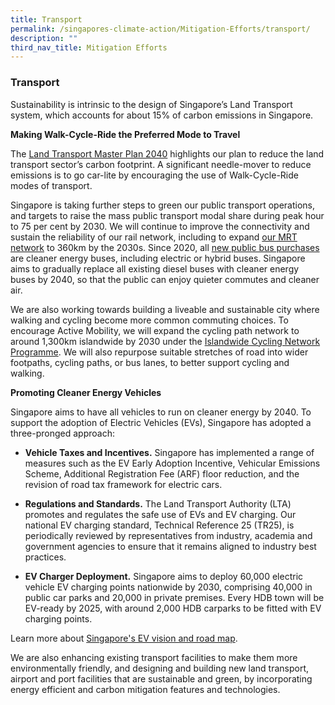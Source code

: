 ```yaml
---
title: Transport
permalink: /singapores-climate-action/Mitigation-Efforts/transport/
description: ""
third_nav_title: Mitigation Efforts
---
```

### Transport

Sustainability is intrinsic to the design of Singapore’s Land Transport system, which accounts for about 15% of carbon emissions in Singapore.

**Making Walk-Cycle-Ride the Preferred Mode to Travel**

The [Land Transport Master Plan 2040](https://www.lta.gov.sg/content/ltagov/en/who_we_are/our_work/land_transport_master_plan_2040.html) highlights our plan to reduce the land transport
sector’s carbon footprint. A significant needle-mover to reduce emissions is to go car-lite by encouraging the use of Walk-Cycle-Ride modes of transport.

Singapore is taking further steps to green our public transport operations, and targets to raise the mass public transport modal share during peak hour to 75 per cent by 2030. We will continue to improve the connectivity and sustain the reliability of our rail network, including to expand [our MRT network](https://www.lta.gov.sg/content/ltagov/en/upcoming_projects.html#:~:text=Rail%20Expansion-,Rail%20Expansion,minutes%20of%20a%20train%20station.) to 360km by the 2030s. Since 2020, all [new public bus purchases](https://www.lta.gov.sg/content/ltagov/en/who_we_are/our_work/public_transport_system/bus/upgrading_bus_fleets.html) are cleaner energy buses, including electric or hybrid buses. Singapore aims
to gradually replace all existing diesel buses with cleaner energy buses by 2040, so that the public can enjoy quieter commutes and cleaner air.

We are also working towards building a liveable and sustainable city where walking and cycling become more common commuting choices. To encourage Active Mobility, we will expand the cycling path network to around 1,300km islandwide by 2030 under the
[Islandwide Cycling Network Programme](https://www.lta.gov.sg/content/ltagov/en/getting_around/active_mobility/walking_cycling_infrastructure/cycling.html). We will also repurpose suitable stretches of road
into wider footpaths, cycling paths, or bus lanes, to better support cycling and walking.

**Promoting Cleaner Energy Vehicles**

Singapore aims to have all vehicles to run on cleaner energy by 2040. To support the adoption of Electric Vehicles (EVs), Singapore has adopted a three-pronged approach:

* **Vehicle Taxes and Incentives.** Singapore has implemented a range of measures such as the EV Early Adoption Incentive, Vehicular Emissions Scheme, Additional Registration Fee (ARF) floor reduction, and the revision of road tax framework for electric cars.

* **Regulations and Standards.** The Land Transport Authority (LTA) promotes and regulates the safe use of EVs and EV charging. Our national EV charging standard,
Technical Reference 25 (TR25), is periodically reviewed by representatives from industry, academia and government agencies to ensure that it remains aligned to
industry best practices.

* **EV Charger Deployment.** Singapore aims to deploy 60,000 electric vehicle EV charging points nationwide by 2030, comprising 40,000 in public car parks and 20,000 in private premises. Every HDB town will be EV-ready by 2025, with around 2,000 HDB carparks to be fitted with EV charging points.

Learn more about [Singapore's EV vision and road map](https://www.lta.gov.sg/content/ltagov/en/industry_innovations/technologies/electric_vehicles.html).

We are also enhancing existing transport facilities to make them more environmentally friendly, and designing and building new land transport, airport and port facilities that are sustainable and green, by incorporating energy efficient and carbon mitigation features and
technologies.